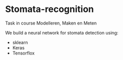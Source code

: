 # Stomata-recognition

Task in course Modelleren, Maken en Meten  

We build a neural network for stomata detection using:
* sklearn
* Keras
* Tensorflox
